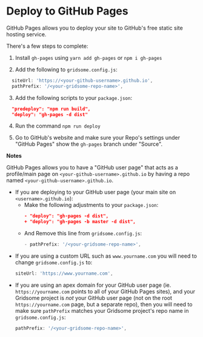 # Deploy to GitHub Pages

GitHub Pages allows you to deploy your site to GitHub's free static site hosting service.

There's a few steps to complete:

1. Install `gh-pages` using `yarn add gh-pages` or `npm i gh-pages`

2. Add the following to `gridsome.config.js`:

```js
  siteUrl: 'https://<your-github-username>.github.io',
  pathPrefix: '/<your-gridsome-repo-name>',
```

3. Add the following scripts to your `package.json`:

```json
  "predeploy": "npm run build",
  "deploy": "gh-pages -d dist"
```

4. Run the command `npm run deploy`

5. Go to GitHub's website and make sure your Repo's settings under "GitHub Pages" show the `gh-pages` branch under "Source".

**Notes**

GitHub Pages allows you to have a "GitHub user page" that acts as a profile/main page on `<your-github-username>.github.io` by having a repo named `<your-github-username>.github.io`.
* If you are deploying to your GitHub user page (your main site on `<username>.github.io`):
  * Make the following adjustments to your `package.json`:
    ```json
    - "deploy": "gh-pages -d dist",
    + "deploy": "gh-pages -b master -d dist",
    ```
  * And Remove this line from `gridsome.config.js`:
    ```js
    - pathPrefix: '/<your-gridsome-repo-name>',
    ```
* If you are using a custom URL such as `www.yourname.com` you will need to change `gridsome.config.js` to:
  ```js
  siteUrl: 'https://www.yourname.com',
  ```
* If you are using an apex domain for your GitHub user page (ie. `https://yourname.com` points to all of your GitHub Pages sites), and your Gridsome project is *not* your GitHub user page (not on the root `https://yourname.com` page, but a separate repo), then you will need to make sure `pathPrefix` matches your Gridsome project's repo name in `gridsome.config.js`:
  ```js
  pathPrefix: '/<your-gridsome-repo-name>',
  ```